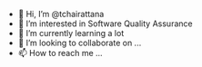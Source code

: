 - 👋 Hi, I’m @tchairattana
- 👀 I’m interested in Software Quality Assurance
- 🌱 I’m currently learning a lot
- 💞️ I’m looking to collaborate on ...
- 📫 How to reach me ...

<!---
tchairattana/tchairattana is a ✨ special ✨ repository because its `README.md` (this file) appears on your GitHub profile.
You can click the Preview link to take a look at your changes.
--->
